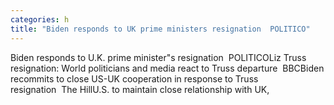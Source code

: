 ```yaml
---
categories: h
title: "Biden responds to UK prime ministers resignation  POLITICO"
---
```

Biden responds to U.K. prime minister"s resignation&nbsp;&nbsp;POLITICOLiz Truss resignation: World politicians and media react to Truss departure&nbsp;&nbsp;BBCBiden recommits to close US-UK cooperation in response to Truss resignation&nbsp;&nbsp;The HillU.S. to maintain close relationship with UK,